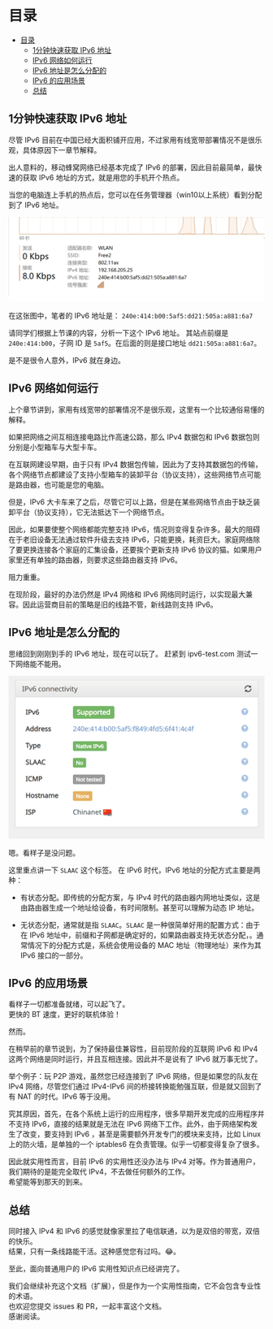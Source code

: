 # 目录
- [目录](#目录)
  - [1分钟快速获取 IPv6 地址](#1分钟快速获取-ipv6-地址)
  - [IPv6 网络如何运行](#ipv6-网络如何运行)
  - [IPv6 地址是怎么分配的](#ipv6-地址是怎么分配的)
  - [IPv6 的应用场景](#ipv6-的应用场景)
  - [总结](#总结)
  
## 1分钟快速获取 IPv6 地址
尽管 IPv6 目前在中国已经大面积铺开应用，不过家用有线宽带部署情况不是很乐观，具体原因下一章节解释。  

出人意料的，移动蜂窝网络已经基本完成了 IPv6 的部署，因此目前最简单，最快速的获取 IPv6 地址的方式，就是用您的手机开个热点。  

当您的电脑连上手机的热点后，您可以在任务管理器（win10以上系统）看到分配到了 IPv6 地址。  

<img src="img/hot.png" />

在这张图中，笔者的 IPv6 地址是： `240e:414:b00:5af5:dd21:505a:a881:6a7`

请同学们根据上节课的内容，分析一下这个 IPv6 地址。
其站点前缀是 `240e:414:b00`，子网 ID 是 `5af5`。在后面的则是接口地址 `dd21:505a:a881:6a7`。

是不是很令人意外，IPv6 就在身边。

## IPv6 网络如何运行
上个章节讲到，家用有线宽带的部署情况不是很乐观，这里有一个比较通俗易懂的解释。

如果把网络之间互相连接电路比作高速公路，那么 IPv4 数据包和 IPv6 数据包则分别是小型箱车与大型卡车。

在互联网建设早期，由于只有 IPv4 数据包传输，因此为了支持其数据包的传输，各个网络节点都建设了支持小型箱车的装卸平台（协议支持），这些网络节点可能是路由器，也可能是您的电脑。

但是，IPv6 大卡车来了之后，尽管它可以上路，但是在某些网络节点由于缺乏装卸平台（协议支持），它无法抵达下一个网络节点。

因此，如果要使整个网络都能完整支持 IPv6，情况则变得复杂许多。最大的阻碍在于老旧设备无法通过软件升级去支持 IPv6，只能更换，耗资巨大。家庭网络除了要更换连接各个家庭的汇集设备，还要挨个更新支持 IPv6 协议的猫。如果用户家里还有单独的路由器，则要求这些路由器支持 IPv6。

阻力重重。

在现阶段，最好的办法仍然是 IPv4 网络和 IPv6 网络同时运行，以实现最大兼容。因此运营商目前的策略是旧的线路不管，新线路则支持 IPv6。

## IPv6 地址是怎么分配的
思绪回到刚刚到手的 IPv6 地址，现在可以玩了。
赶紧到 ipv6-test.com 测试一下网络能不能用。

<img src="img/ipv6-test.png" />

嗯。看样子是没问题。

这里重点讲一下 ```SLAAC``` 这个标签。
在 IPv6 时代，IPv6 地址的分配方式主要是两种：

* 有状态分配。即传统的分配方案，与 IPv4 时代的路由器内网地址类似，这是由路由器生成一个地址给设备，有时间限制。甚至可以理解为动态 IP 地址。
  
* 无状态分配，通常就是指 ```SLAAC```。```SLAAC``` 是一种很简单好用的配置方式：由于在 IPv6 地址中，前缀和子网都是确定好的，如果路由器支持无状态分配，。通常情况下的分配方式是，系统会使用设备的 MAC 地址（物理地址）来作为其 IPv6 接口的一部分。

## IPv6 的应用场景 
看样子一切都准备就绪，可以起飞了。  
更快的 BT 速度，更好的联机体验！  
  
然而。  
  
在稍早前的章节说到，为了保持最佳兼容性，目前现阶段的互联网 IPv6 和 IPv4 这两个网络是同时运行，并且互相连接。因此并不是说有了 IPv6 就万事无忧了。  

举个例子：玩 P2P 游戏，虽然您已经连接到了 IPv6 网络，但是如果您的队友在 IPv4 网络，尽管您们通过 IPv4-IPv6 间的桥接转换能勉强互联，但是就又回到了有 NAT 的时代。IPv6 等于没用。  
  
究其原因，首先，在各个系统上运行的应用程序，很多早期开发完成的应用程序并不支持 IPv6，直接的结果就是无法在 IPv6 网络下工作。此外，由于网络架构发生了改变，要支持到 IPv6 ，甚至是需要额外开发专门的模块来支持，比如 Linux 上的防火墙，是单独的一个 iptables6 在负责管理。似乎一切都变得复杂了很多。  
  
因此就实用性而言，目前 IPv6 的实用性还没办法与 IPv4 对等。作为普通用户，我们期待的是能完全取代 IPv4，不去做任何额外的工作。  
希望能等到那天的到来。  

## 总结
同时接入 IPv4 和 IPv6 的感觉就像家里拉了电信联通，以为是双倍的带宽，双倍的快乐。  
结果，只有一条线路能干活。这种感觉您有过吗。😂。

至此，面向普通用户的 IPv6 实用性知识点已经讲完了。  
  
我们会继续补充这个文档（扩展），但是作为一个实用性指南，它不会包含专业性的术语。  
也欢迎您提交 issues 和 PR，一起丰富这个文档。   
感谢阅读。  
